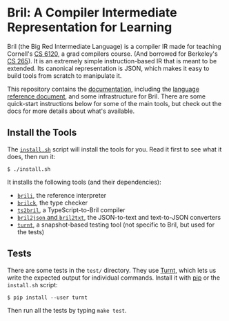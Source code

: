 Bril: A Compiler Intermediate Representation for Learning
=========================================================

Bril (the Big Red Intermediate Language) is a compiler IR made for teaching Cornell's [CS 6120][cs6120], a grad compilers course.
(And borrowed for Berkeley's [CS 265](https://github.com/mwillsey/cs265)).
It is an extremely simple instruction-based IR that is meant to be extended.
Its canonical representation is JSON, which makes it easy to build tools from scratch to manipulate it.

This repository contains the [documentation][docs], including the [language reference document][langref], and some infrastructure for Bril.
There are some quick-start instructions below for some of the main tools, but
check out the docs for more details about what's available.

[docs]: https://capra.cs.cornell.edu/bril/
[langref]: https://capra.cs.cornell.edu/bril/lang/index.html
[brilts]: https://github.com/sampsyo/bril/blob/master/bril-ts/bril.ts


Install the Tools
-----------------

The [`install.sh`](install.sh) script will install the tools for you.
Read it first to see what it does, then run it:

    $ ./install.sh

It installs the following tools (and their dependencies):
- [`brili`](https://capra.cs.cornell.edu/bril/tools/interp.html), the reference interpreter
- [`brilck`](https://capra.cs.cornell.edu/bril/tools/brilck.html), the type checker
- [`ts2bril`](https://capra.cs.cornell.edu/bril/tools/ts2bril.html), a TypeScript-to-Bril compiler
- [`bril2json` and `bril2txt`](https://capra.cs.cornell.edu/bril/tools/text.html), the JSON-to-text and text-to-JSON converters
- [`turnt`](https://github.com/cucapra/turnt), a snapshot-based testing tool (not specific to Bril, but used for the tests)

Tests
-----

There are some tests in the `test/` directory.
They use [Turnt][], which lets us write the expected output for individual commands.
Install it with [pip][] or the `install.sh` script:

    $ pip install --user turnt

Then run all the tests by typing `make test`.

[pip]: https://packaging.python.org/tutorials/installing-packages/
[cs6120]: https://www.cs.cornell.edu/courses/cs6120/2020fa/
[turnt]: https://github.com/cucapra/turnt
